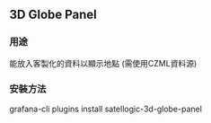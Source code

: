 ## 3D Globe Panel
    
### 用途
能放入客製化的資料以顯示地點
(需使用CZML資料源)
    
### 安裝方法
grafana-cli plugins install satellogic-3d-globe-panel
